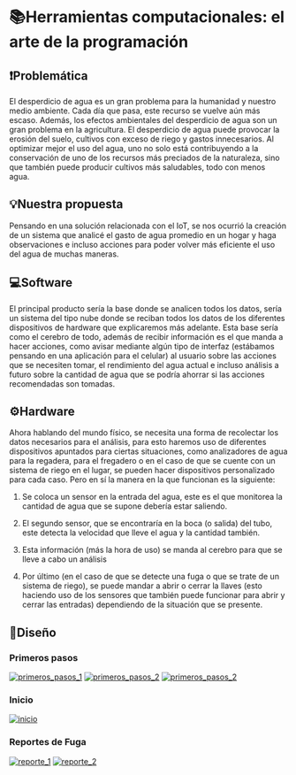 # 📚Herramientas computacionales: el arte de la programación

## ❗Problemática

El desperdicio de agua es un gran problema para la humanidad y nuestro medio ambiente. Cada día que pasa, este recurso se vuelve aún más escaso. Además, los efectos ambientales del desperdicio de agua son un gran problema en la agricultura. El desperdicio de agua puede provocar la erosión del suelo, cultivos con exceso de riego y gastos innecesarios. Al optimizar mejor el uso del agua, uno no solo está contribuyendo a la conservación de uno de los recursos más preciados de la naturaleza, sino que también puede producir cultivos más saludables, todo con menos agua.


## 💡Nuestra propuesta

Pensando en una solución relacionada con el IoT, se nos ocurrió la creación de un sistema que analicé el gasto de agua promedio en un hogar y haga observaciones e incluso acciones para poder volver más eficiente el uso del agua de muchas maneras. 


## 💻Software

El principal producto sería la base donde se analicen todos los datos, sería un sistema del tipo nube donde se reciban todos los datos de los diferentes dispositivos de hardware que explicaremos más adelante. Esta base sería como el cerebro de todo, además de recibir información es el que manda a hacer acciones, como avisar mediante algún tipo de interfaz (estábamos pensando en una aplicación para el celular) al usuario sobre las acciones que se necesiten tomar, el rendimiento del agua actual e incluso análisis a futuro sobre la cantidad de agua que se podría ahorrar si las acciones recomendadas son tomadas.


## ⚙Hardware

Ahora hablando del mundo físico, se necesita una forma de recolectar los datos necesarios para el análisis, para esto haremos uso de diferentes dispositivos apuntados para ciertas situaciones, como analizadores de agua para la regadera, para el fregadero o en el caso de que se cuente con un sistema de riego en el lugar, se pueden hacer dispositivos personalizado para cada caso. Pero en sí la manera en la que funcionan es la siguiente: 


1. Se coloca un sensor en la entrada del agua, este es el que monitorea la cantidad de agua que se supone debería estar saliendo.

2. El segundo sensor, que se encontraría en la boca (o salida) del tubo, este detecta la velocidad que lleve el agua y la cantidad también.

3. Esta información (más la hora de uso) se manda al cerebro para que se lleve a cabo un análisis

4. Por último (en el caso de que se detecte una fuga o que se trate de un sistema de riego), se puede mandar a abrir o cerrar la llaves (esto haciendo uso de los sensores que también puede funcionar para abrir y cerrar las entradas) dependiendo de la situación que se presente.

## 🎨Diseño

### Primeros pasos
[![primeros_pasos_1](https://i.postimg.cc/SXHvLT9X/FS1.png)](https://github.com/william-monroy/SemanaTec1001/blob/main/assets/FS1.png)
[![primeros_pasos_2](https://i.postimg.cc/2LD9M12r/FS2.png)](https://github.com/william-monroy/SemanaTec1001/blob/main/assets/FS2.png)
[![primeros_pasos_2](https://i.postimg.cc/ph81sfQs/FS3.png)](https://github.com/william-monroy/SemanaTec1001/blob/main/assets/FS3.png)

### Inicio
[![inicio](https://i.postimg.cc/yWmb9T8d/Home.png)](https://github.com/william-monroy/SemanaTec1001/blob/main/assets/Home.png)

### Reportes de Fuga
[![reporte_1](https://i.postimg.cc/n9GSJnP7/R1.png)](https://github.com/william-monroy/SemanaTec1001/blob/main/assets/R1.png)
[![reporte_2](https://i.postimg.cc/hfK307X0/R2.png)](https://github.com/william-monroy/SemanaTec1001/blob/main/assets/R2.png)



